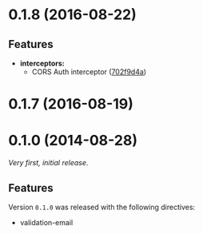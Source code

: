 # 0.1.8 (2016-08-22)

## Features

- **interceptors:** 
  - CORS Auth interceptor ([702f9d4a](http://github.com/clickataxi/dd-common/commit/702f9d4a))   


# 0.1.7 (2016-08-19)



# 0.1.0 (2014-08-28)

_Very first, initial release_.

## Features

Version `0.1.0` was released with the following directives:

* validation-email